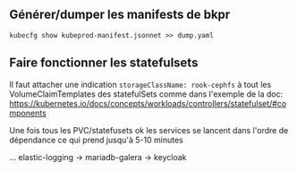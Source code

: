 

## Générer/dumper les manifests de bkpr

`kubecfg show kubeprod-manifest.jsonnet >> dump.yaml`


## Faire fonctionner les statefulsets

Il faut attacher une indication `storageClassName: rook-cephfs` à tout les VolumeClaimTemplates des statefulSets comme dans l'exemple de la doc: https://kubernetes.io/docs/concepts/workloads/controllers/statefulset/#components

Une fois tous les PVC/statefusets ok les services se lancent dans l'ordre de dépendance ce qui prend jusqu'à 5-10 minutes

... elastic-logging -> mariadb-galera -> keycloak